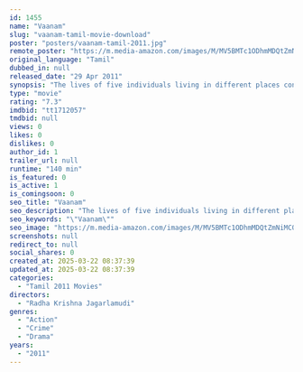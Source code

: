 ```yaml
---
id: 1455
name: "Vaanam"
slug: "vaanam-tamil-movie-download"
poster: "posters/vaanam-tamil-2011.jpg"
remote_poster: "https://m.media-amazon.com/images/M/MV5BMTc1ODhmMDQtZmNiMC00ZTQ4LTgzZjUtYjJmMGZlZDU4YzljXkEyXkFqcGdeQXVyMTEzNzg0Mjkx._V1_SX300.jpg"
original_language: "Tamil"
dubbed_in: null
released_date: "29 Apr 2011"
synopsis: "The lives of five individuals living in different places converge at a point, resulting in the transformation of their persona and purpose."
type: "movie"
rating: "7.3"
imdbid: "tt1712057"
tmdbid: null
views: 0
likes: 0
dislikes: 0
author_id: 1
trailer_url: null
runtime: "140 min"
is_featured: 0
is_active: 1
is_comingsoon: 0
seo_title: "Vaanam"
seo_description: "The lives of five individuals living in different places converge at a point, resulting in the transformation of their persona and purpose."
seo_keywords: "\"Vaanam\""
seo_image: "https://m.media-amazon.com/images/M/MV5BMTc1ODhmMDQtZmNiMC00ZTQ4LTgzZjUtYjJmMGZlZDU4YzljXkEyXkFqcGdeQXVyMTEzNzg0Mjkx._V1_SX300.jpg"
screenshots: null
redirect_to: null
social_shares: 0
created_at: 2025-03-22 08:37:39
updated_at: 2025-03-22 08:37:39
categories:
  - "Tamil 2011 Movies"
directors:
  - "Radha Krishna Jagarlamudi"
genres:
  - "Action"
  - "Crime"
  - "Drama"
years:
  - "2011"
---
```

